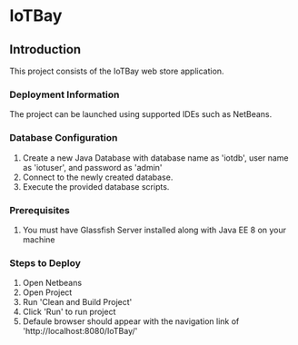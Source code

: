 # IoTBay
## Introduction
This project consists of the IoTBay web store application.

### Deployment Information
The project can be launched using supported IDEs such as NetBeans.

### Database Configuration
1. Create a new Java Database with database name as 'iotdb', user name as 'iotuser', and password as 'admin'
2. Connect to the newly created database. 
3. Execute the provided database scripts.

### Prerequisites
1. You must have Glassfish Server installed along with Java EE 8 on your machine

### Steps to Deploy
1. Open Netbeans
2. Open Project
3. Run 'Clean and Build Project'
4. Click 'Run' to run project
5. Defaule browser should appear with the navigation link of 'http://localhost:8080/IoTBay/'
